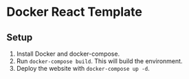 # Docker React Template

## Setup

1. Install Docker and docker-compose.
2. Run `docker-compose build`. This will build the environment.
3. Deploy the website with `docker-compose up -d`.
